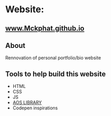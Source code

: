 # Website: 
## www.Mckphat.github.io
## About
Rennovation of personal portfolio/bio website

## Tools to help build this website
* HTML
* CSS
* JS
* [AOS LIBRARY](https://michalsnik.github.io/aos/)
* Codepen inspirations

